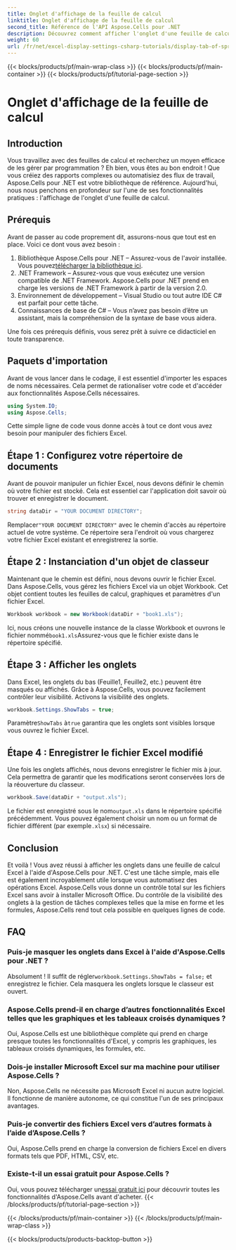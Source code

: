 ```yaml
---
title: Onglet d'affichage de la feuille de calcul
linktitle: Onglet d'affichage de la feuille de calcul
second_title: Référence de l'API Aspose.Cells pour .NET
description: Découvrez comment afficher l'onglet d'une feuille de calcul à l'aide d'Aspose.Cells pour .NET dans ce guide étape par étape. Maîtrisez facilement l'automatisation d'Excel en C#.
weight: 60
url: /fr/net/excel-display-settings-csharp-tutorials/display-tab-of-spreadsheet/
---
```


{{< blocks/products/pf/main-wrap-class >}}
{{< blocks/products/pf/main-container >}}
{{< blocks/products/pf/tutorial-page-section >}}

# Onglet d'affichage de la feuille de calcul

## Introduction

Vous travaillez avec des feuilles de calcul et recherchez un moyen efficace de les gérer par programmation ? Eh bien, vous êtes au bon endroit ! Que vous créiez des rapports complexes ou automatisiez des flux de travail, Aspose.Cells pour .NET est votre bibliothèque de référence. Aujourd'hui, nous nous penchons en profondeur sur l'une de ses fonctionnalités pratiques : l'affichage de l'onglet d'une feuille de calcul.

## Prérequis

Avant de passer au code proprement dit, assurons-nous que tout est en place. Voici ce dont vous avez besoin :

1.  Bibliothèque Aspose.Cells pour .NET – Assurez-vous de l'avoir installée. Vous pouvez[télécharger la bibliothèque ici](https://releases.aspose.com/cells/net/).
2. .NET Framework – Assurez-vous que vous exécutez une version compatible de .NET Framework. Aspose.Cells pour .NET prend en charge les versions de .NET Framework à partir de la version 2.0.
3. Environnement de développement – Visual Studio ou tout autre IDE C# est parfait pour cette tâche.
4. Connaissances de base de C# – Vous n’avez pas besoin d’être un assistant, mais la compréhension de la syntaxe de base vous aidera.

Une fois ces prérequis définis, vous serez prêt à suivre ce didacticiel en toute transparence.

## Paquets d'importation

Avant de vous lancer dans le codage, il est essentiel d'importer les espaces de noms nécessaires. Cela permet de rationaliser votre code et d'accéder aux fonctionnalités Aspose.Cells nécessaires.

```csharp
using System.IO;
using Aspose.Cells;
```

Cette simple ligne de code vous donne accès à tout ce dont vous avez besoin pour manipuler des fichiers Excel.

## Étape 1 : Configurez votre répertoire de documents

Avant de pouvoir manipuler un fichier Excel, nous devons définir le chemin où votre fichier est stocké. Cela est essentiel car l'application doit savoir où trouver et enregistrer le document.

```csharp
string dataDir = "YOUR DOCUMENT DIRECTORY";
```

 Remplacer`"YOUR DOCUMENT DIRECTORY"` avec le chemin d'accès au répertoire actuel de votre système. Ce répertoire sera l'endroit où vous chargerez votre fichier Excel existant et enregistrerez la sortie.

## Étape 2 : Instanciation d'un objet de classeur

Maintenant que le chemin est défini, nous devons ouvrir le fichier Excel. Dans Aspose.Cells, vous gérez les fichiers Excel via un objet Workbook. Cet objet contient toutes les feuilles de calcul, graphiques et paramètres d'un fichier Excel.

```csharp
Workbook workbook = new Workbook(dataDir + "book1.xls");
```

 Ici, nous créons une nouvelle instance de la classe Workbook et ouvrons le fichier nommé`book1.xls`Assurez-vous que le fichier existe dans le répertoire spécifié.

## Étape 3 : Afficher les onglets

Dans Excel, les onglets du bas (Feuille1, Feuille2, etc.) peuvent être masqués ou affichés. Grâce à Aspose.Cells, vous pouvez facilement contrôler leur visibilité. Activons la visibilité des onglets.

```csharp
workbook.Settings.ShowTabs = true;
```

 Paramètre`ShowTabs` à`true` garantira que les onglets sont visibles lorsque vous ouvrez le fichier Excel.

## Étape 4 : Enregistrer le fichier Excel modifié

Une fois les onglets affichés, nous devons enregistrer le fichier mis à jour. Cela permettra de garantir que les modifications seront conservées lors de la réouverture du classeur.

```csharp
workbook.Save(dataDir + "output.xls");
```

 Le fichier est enregistré sous le nom`output.xls` dans le répertoire spécifié précédemment. Vous pouvez également choisir un nom ou un format de fichier différent (par exemple`.xlsx`) si nécessaire.

## Conclusion

Et voilà ! Vous avez réussi à afficher les onglets dans une feuille de calcul Excel à l'aide d'Aspose.Cells pour .NET. C'est une tâche simple, mais elle est également incroyablement utile lorsque vous automatisez des opérations Excel. Aspose.Cells vous donne un contrôle total sur les fichiers Excel sans avoir à installer Microsoft Office. Du contrôle de la visibilité des onglets à la gestion de tâches complexes telles que la mise en forme et les formules, Aspose.Cells rend tout cela possible en quelques lignes de code.

## FAQ

### Puis-je masquer les onglets dans Excel à l'aide d'Aspose.Cells pour .NET ?
 Absolument ! Il suffit de régler`workbook.Settings.ShowTabs = false;` et enregistrez le fichier. Cela masquera les onglets lorsque le classeur est ouvert.

### Aspose.Cells prend-il en charge d’autres fonctionnalités Excel telles que les graphiques et les tableaux croisés dynamiques ?
Oui, Aspose.Cells est une bibliothèque complète qui prend en charge presque toutes les fonctionnalités d'Excel, y compris les graphiques, les tableaux croisés dynamiques, les formules, etc.

### Dois-je installer Microsoft Excel sur ma machine pour utiliser Aspose.Cells ?
Non, Aspose.Cells ne nécessite pas Microsoft Excel ni aucun autre logiciel. Il fonctionne de manière autonome, ce qui constitue l'un de ses principaux avantages.

### Puis-je convertir des fichiers Excel vers d’autres formats à l’aide d’Aspose.Cells ?
Oui, Aspose.Cells prend en charge la conversion de fichiers Excel en divers formats tels que PDF, HTML, CSV, etc.

### Existe-t-il un essai gratuit pour Aspose.Cells ?
 Oui, vous pouvez télécharger un[essai gratuit ici](https://releases.aspose.com/) pour découvrir toutes les fonctionnalités d'Aspose.Cells avant d'acheter.
{{< /blocks/products/pf/tutorial-page-section >}}

{{< /blocks/products/pf/main-container >}}
{{< /blocks/products/pf/main-wrap-class >}}

{{< blocks/products/products-backtop-button >}}
